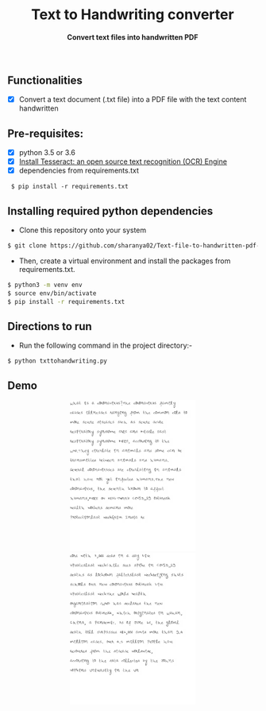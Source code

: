 <p align="center">
	<h1 align="center"> Text to Handwriting converter </h1>
	<h4 align="center"> Convert text files into handwritten PDF <h4>
</p>
<br>

## Functionalities
- [X] Convert a text document (.txt file) into a PDF file with the text content handwritten

## Pre-requisites:
- [X] python 3.5 or 3.6
- [X] [Install Tesseract: an open source text recognition (OCR) Engine](https://github.com/tesseract-ocr/tessdoc/blob/master/Home.md)
- [X] dependencies from requirements.txt

```
 $ pip install -r requirements.txt
 ```

## Installing required python dependencies
- Clone this repository onto your system
```bash
$ git clone https://github.com/sharanya02/Text-file-to-handwritten-pdf-file
```
- Then, create a virtual environment and install the packages from requirements.txt.
```bash
$ python3 -m venv env
$ source env/bin/activate
$ pip install -r requirements.txt
```
## Directions to run
- Run the following command in the project directory:-
```
$ python txttohandwriting.py
```

## Demo

<p align="center"><img width="50%" height="50%" src="0outt.png">    <img width="50%" height="50%" src="1outt.png"></p>

